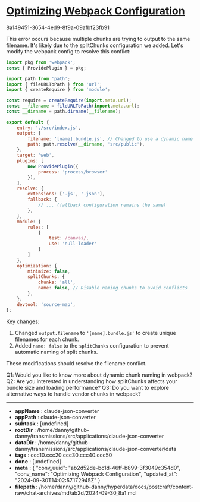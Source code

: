 # [Optimizing Webpack Configuration](https://claude.ai/chat/ab2d52de-bc1d-46ff-b899-3f3049c354d0)

8a149451-3654-4ed9-8f9a-09afbf23fb91

 This error occurs because multiple chunks are trying to output to the same filename. It's likely due to the splitChunks configuration we added. Let's modify the webpack config to resolve this conflict:

```javascript
import pkg from 'webpack';
const { ProvidePlugin } = pkg;

import path from 'path';
import { fileURLToPath } from 'url';
import { createRequire } from 'module';

const require = createRequire(import.meta.url);
const __filename = fileURLToPath(import.meta.url);
const __dirname = path.dirname(__filename);

export default {
    entry: './src/index.js',
    output: {
        filename: '[name].bundle.js', // Changed to use a dynamic name
        path: path.resolve(__dirname, 'src/public'),
    },
    target: 'web',
    plugins: [
        new ProvidePlugin({
            process: 'process/browser'
        }),
    ],
    resolve: {
        extensions: ['.js', '.json'],
        fallback: {
            // ... (fallback configuration remains the same)
        },
    },
    module: {
        rules: [
            {
                test: /canvas/,
                use: 'null-loader'
            }
        ]
    },
    optimization: {
        minimize: false,
        splitChunks: {
            chunks: 'all',
            name: false, // Disable naming chunks to avoid conflicts
        },
    },
    devtool: 'source-map',
};
```

Key changes:
1. Changed `output.filename` to `'[name].bundle.js'` to create unique filenames for each chunk.
2. Added `name: false` to the `splitChunks` configuration to prevent automatic naming of split chunks.

These modifications should resolve the filename conflict.

Q1: Would you like to know more about dynamic chunk naming in webpack?
Q2: Are you interested in understanding how splitChunks affects your bundle size and loading performance?
Q3: Do you want to explore alternative ways to handle vendor chunks in webpack?

---

* **appName** : claude-json-converter
* **appPath** : claude-json-converter
* **subtask** : [undefined]
* **rootDir** : /home/danny/github-danny/transmissions/src/applications/claude-json-converter
* **dataDir** : /home/danny/github-danny/transmissions/src/applications/claude-json-converter/data
* **tags** : ccc10.ccc20.ccc30.ccc40.ccc50
* **done** : [undefined]
* **meta** : {
  "conv_uuid": "ab2d52de-bc1d-46ff-b899-3f3049c354d0",
  "conv_name": "Optimizing Webpack Configuration",
  "updated_at": "2024-09-30T14:02:57.172945Z"
}
* **filepath** : /home/danny/github-danny/hyperdata/docs/postcraft/content-raw/chat-archives/md/ab2d/2024-09-30_8a1.md